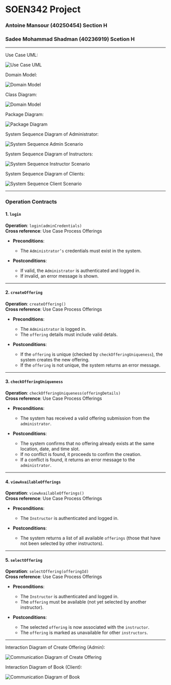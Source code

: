 # SOEN342 Project

### Antoine Mansour (40250454) Section H
### Sadee Mohammad Shadman (40236919) Scetion H    

---

Use Case UML:    

![Use Case UML](./USE%20CASE%20UML.jpg)      


Domain Model:

![Domain Model](DomainMsourcodel.png)  

Class Diagram:

![Domain Model](ClassDiagram.png)  


Package Diagram:

![Package Diagram](Package%20Dragram.PNG)     


System Sequence Diagram of Administrator:

![System Sequence Admin Scenario](SSD%20Admin.PNG)         


System Sequence Diagram of Instructors:

![System Sequence Instructor Scenario](SSD%20Instructor.PNG)      


System Sequence Diagram of Clients:

![System Sequence Client Scenario](SSD%20Client.PNG)          

---    


### Operation Contracts


#### 1. `login`

**Operation**: `login(adminCredentials)`    
**Cross reference**: Use Case Process Offerings

- **Preconditions**:  
  - The `Administrator’s` credentials must exist in the system.

- **Postconditions**:  
  - If valid, the `Administrator` is authenticated and logged in.
  - If invalid, an error message is shown.

---

#### 2. `createOffering`

**Operation**: `createOffering()`    
**Cross reference**: Use Case Process Offerings

- **Preconditions**:  
  - The `Administrator` is logged in.
  - The `offering` details must include valid detals.
  
- **Postconditions**:  
  - If the `offering` is unique (checked by `checkOfferingUniqueness`), the system creates the new offering.
  - If the `offering` is not unique, the system returns an error message.

---     

#### 3. `checkOfferingUniqueness`

**Operation**: `checkOfferingUniqueness(offeringDetails)`    
**Cross reference**: Use Case Process Offerings

- **Preconditions**:  
  - The system has received a valid offering submission from the `administrator`.

- **Postconditions**:  
  - The system confirms that no offering already exists at the same location, date, and time slot.
  - If no conflict is found, it proceeds to confirm the creation.
  - If a conflict is found, it returns an error message to the `administrator`.

---

#### 4. `viewAvailableOfferings`

**Operation**: `viewAvailableOfferings()`     
**Cross reference**: Use Case Process Offerings

- **Preconditions**:  
  - The `Instructor` is authenticated and logged in.

- **Postconditions**:  
  - The system returns a list of all available `offerings` (those that have not been selected by other instructors).

---

#### 5. `selectOffering`

**Operation**: `selectOffering(offeringId)`     
**Cross reference**: Use Case Process Offerings

- **Preconditions**:  
  - The `Instructor` is authenticated and logged in.
  - The `offering` must be available (not yet selected by another instructor).

- **Postconditions**:  
  - The selected `offering` is now associated with the `instructor`.
  - The `offering` is marked as unavailable for other `instructors`.

--- 

Interaction Diagram of Create Offering (Admin):

![Communication Diagram of Create Offering](Communication%20Diagram%20Create%20Offering.PNG)      


Interaction Diagram of Book (Client):

![Communication Diagram of Book](Communication%20Diagram%20Book.PNG) 





